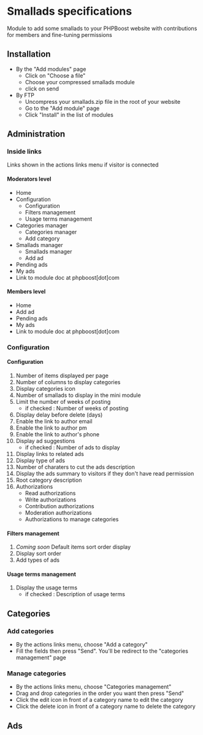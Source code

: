
# Smallads specifications
Module to add some smallads to your PHPBoost website with contributions for members and fine-tuning permissions

## Installation
- By the "Add modules" page
    - Click on "Choose a file"
    - Choose your compressed smallads module
    - click on send
- By FTP
    - Uncompress your smallads.zip file in the root of your website
    - Go to the "Add module" page
    - Click "Install" in the list of modules
## Administration
### Inside links
Links shown in the actions links menu if visitor is connected
#### Moderators level
- Home
- Configuration
    - Configuration
    - Filters management
    - Usage terms management
- Categories manager
    - Categories manager
    - Add category
- Smallads manager
    - Smallads manager
    - Add ad
- Pending ads
- My ads
- Link to module doc at phpboost[dot]com
#### Members level
- Home
- Add ad
- Pending ads
- My ads
- Link to module doc at phpboost[dot]com

### Configuration
#### Configuration
01. Number of items displayed per page
02. Number of columns to display categories
03. Display categories icon
04. Number of smallads to display in the mini module
05. Limit the number of weeks of posting
    - if checked : Number of weeks of posting
06. Display delay before delete (days)
07. Enable the link to author email
08. Enable the link to author pm
09. Enable the link to author's phone
10. Display ad suggestions
    - if checked : Number of ads to display
11. Display links to related ads
12. Display type of ads
13. Number of charaters to cut the ads description
14. Display the ads summary to visitors if they don't have read permission
15. Root category description
16. Authorizations
    - Read authorizations
    - Write authorizations
    - Contribution authorizations
    - Moderation authorizations
    - Authorizations to manage categories
#### Filters management
01. _Coming soon_ Default items sort order display
02. Display sort order
03. Add types of ads
#### Usage terms management
01. Display the usage terms
    - if checked : Description of usage terms

## Categories
### Add categories
- By the actions links menu, choose "Add a category"
- Fill the fields then press "Send". You'll be redirect to the "categories management" page
### Manage categories
- By the actions links menu, choose "Categories management"
- Drag and drop categories in the order you want then press "Send"
- Click the edit icon in front of a category name to edit the category
- Click the delete icon in front of a category name to delete the category

## Ads
